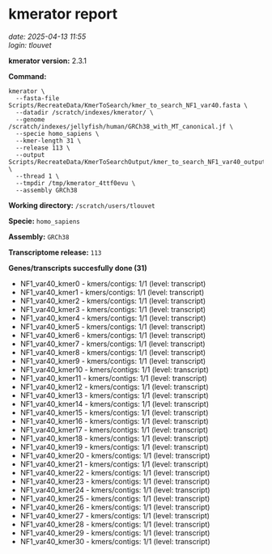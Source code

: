 # kmerator report
*date: 2025-04-13 11:55*  
*login: tlouvet*

**kmerator version:** 2.3.1

**Command:**

```
kmerator \
  --fasta-file Scripts/RecreateData/KmerToSearch/kmer_to_search_NF1_var40.fasta \
  --datadir /scratch/indexes/kmerator/ \
  --genome /scratch/indexes/jellyfish/human/GRCh38_with_MT_canonical.jf \
  --specie homo_sapiens \
  --kmer-length 31 \
  --release 113 \
  --output Scripts/RecreateData/KmerToSearchOutput/kmer_to_search_NF1_var40_output \
  --thread 1 \
  --tmpdir /tmp/kmerator_4ttf0evu \
  --assembly GRCh38
```

**Working directory:** `/scratch/users/tlouvet`

**Specie:** `homo_sapiens`

**Assembly:** `GRCh38`

**Transcriptome release:** `113`

**Genes/transcripts succesfully done (31)**

- NF1_var40_kmer0 - kmers/contigs: 1/1 (level: transcript)
- NF1_var40_kmer1 - kmers/contigs: 1/1 (level: transcript)
- NF1_var40_kmer2 - kmers/contigs: 1/1 (level: transcript)
- NF1_var40_kmer3 - kmers/contigs: 1/1 (level: transcript)
- NF1_var40_kmer4 - kmers/contigs: 1/1 (level: transcript)
- NF1_var40_kmer5 - kmers/contigs: 1/1 (level: transcript)
- NF1_var40_kmer6 - kmers/contigs: 1/1 (level: transcript)
- NF1_var40_kmer7 - kmers/contigs: 1/1 (level: transcript)
- NF1_var40_kmer8 - kmers/contigs: 1/1 (level: transcript)
- NF1_var40_kmer9 - kmers/contigs: 1/1 (level: transcript)
- NF1_var40_kmer10 - kmers/contigs: 1/1 (level: transcript)
- NF1_var40_kmer11 - kmers/contigs: 1/1 (level: transcript)
- NF1_var40_kmer12 - kmers/contigs: 1/1 (level: transcript)
- NF1_var40_kmer13 - kmers/contigs: 1/1 (level: transcript)
- NF1_var40_kmer14 - kmers/contigs: 1/1 (level: transcript)
- NF1_var40_kmer15 - kmers/contigs: 1/1 (level: transcript)
- NF1_var40_kmer16 - kmers/contigs: 1/1 (level: transcript)
- NF1_var40_kmer17 - kmers/contigs: 1/1 (level: transcript)
- NF1_var40_kmer18 - kmers/contigs: 1/1 (level: transcript)
- NF1_var40_kmer19 - kmers/contigs: 1/1 (level: transcript)
- NF1_var40_kmer20 - kmers/contigs: 1/1 (level: transcript)
- NF1_var40_kmer21 - kmers/contigs: 1/1 (level: transcript)
- NF1_var40_kmer22 - kmers/contigs: 1/1 (level: transcript)
- NF1_var40_kmer23 - kmers/contigs: 1/1 (level: transcript)
- NF1_var40_kmer24 - kmers/contigs: 1/1 (level: transcript)
- NF1_var40_kmer25 - kmers/contigs: 1/1 (level: transcript)
- NF1_var40_kmer26 - kmers/contigs: 1/1 (level: transcript)
- NF1_var40_kmer27 - kmers/contigs: 1/1 (level: transcript)
- NF1_var40_kmer28 - kmers/contigs: 1/1 (level: transcript)
- NF1_var40_kmer29 - kmers/contigs: 1/1 (level: transcript)
- NF1_var40_kmer30 - kmers/contigs: 1/1 (level: transcript)
